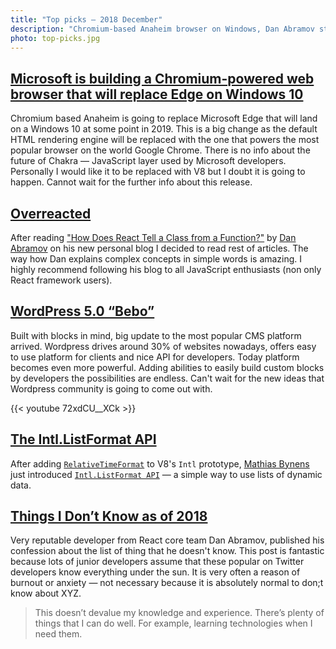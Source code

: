 ```yaml
---
title: "Top picks — 2018 December"
description: "Chromium-based Anaheim browser on Windows, Dan Abramov started his blog, WordPress 5 Bebo landed, "
photo: top-picks.jpg
---
```


## [Microsoft is building a Chromium-powered web browser that will replace Edge on Windows 10](https://www.windowscentral.com/microsoft-building-chromium-powered-web-browser-windows-10)

Chromium based Anaheim is going to replace Microsoft Edge that will land on a Windows 10 at some point in 2019. This is a big change as the default HTML rendering engine will be replaced with the one that powers the most popular browser on the world Google Chrome. There is no info about the future of Chakra — JavaScript layer used by Microsoft developers. Personally I would like it to be replaced with V8 but I doubt it is going to happen. Cannot wait for the further info about this release.

## [Overreacted](https://overreacted.io/)

After reading ["How Does React Tell a Class from a Function?"](https://overreacted.io/how-does-react-tell-a-class-from-a-function/) by [Dan Abramov](https://twitter.com/dan_abramov) on his new personal blog I decided to read rest of articles. The way how Dan explains complex concepts in simple words is amazing. I highly recommend following his blog to all JavaScript enthusiasts (non only React framework users).

## [WordPress 5.0 “Bebo”](https://wordpress.org/news/2018/12/bebo/)

Built with blocks in mind, big update to the most popular CMS platform arrived. Wordpress drives around 30% of websites nowadays, offers easy to use platform for clients and nice API for developers. Today platform becomes even more powerful. Adding abilities to easily build custom blocks by developers the possibilities are endless. Can't wait for the new ideas that Wordpress community is going to come out with.

{{< youtube 72xdCU__XCk >}}

## [The Intl.ListFormat API](https://developers.google.com/web/updates/2018/12/intl-listformat)

After adding [`RelativeTimeFormat`](https://developers.google.com/web/updates/2018/10/intl-relativetimeformat) to V8's `Intl` prototype, [Mathias Bynens](https://twitter.com/mathias) just introduced [`Intl.ListFormat API`](https://developers.google.com/web/updates/2018/12/intl-listformat) — a simple way to use lists of dynamic data.

## [Things I Don’t Know as of 2018](https://overreacted.io/things-i-dont-know-as-of-2018/)

Very reputable developer from React core team Dan Abramov, published his confession about the list of thing that he doesn't know. This post is fantastic because lots of junior developers assume that these popular on Twitter developers know everything under the sun. It is very often a reason of burnout or anxiety — not necessary because it is absolutely normal to don;t know about XYZ.

> This doesn’t devalue my knowledge and experience. There’s plenty of things that I can do well. For example, learning technologies when I need them.
